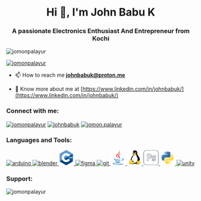 <h1 align="center">Hi 👋, I'm John Babu K</h1>
<h3 align="center">A passionate Electronics Enthusiast And Entrepreneur from Kochi</h3>

<p align="left"> <img src="https://komarev.com/ghpvc/?username=jomonpalayur&label=Profile%20views&color=0e75b6&style=flat" alt="jomonpalayur" /> </p>

<p align="left"> <a href="https://twitter.com/jomonpalayur" target="blank"><img src="https://img.shields.io/twitter/follow/jomonpalayur?logo=twitter&style=for-the-badge" alt="jomonpalayur" /></a> </p>



- 📫 How to reach me **johnbabuk@proton.me**

- 📄 Know more about me at [https://www.linkedin.com/in/johnbabuk/](https://www.linkedin.com/in/johnbabuk/)

<h3 align="left">Connect with me:</h3>
<p align="left">
<a href="https://twitter.com/jomonpalayur" target="blank"><img align="center" src="https://raw.githubusercontent.com/rahuldkjain/github-profile-readme-generator/master/src/images/icons/Social/twitter.svg" alt="jomonpalayur" height="30" width="40" /></a>
<a href="https://linkedin.com/in/johnbabuk" target="blank"><img align="center" src="https://raw.githubusercontent.com/rahuldkjain/github-profile-readme-generator/master/src/images/icons/Social/linked-in-alt.svg" alt="johnbabuk" height="30" width="40" /></a>
<a href="https://instagram.com/jomon.palayur" target="blank"><img align="center" src="https://raw.githubusercontent.com/rahuldkjain/github-profile-readme-generator/master/src/images/icons/Social/instagram.svg" alt="jomon.palayur" height="30" width="40" /></a>
</p>

<h3 align="left">Languages and Tools:</h3>
<p align="left"> <a href="https://www.arduino.cc/" target="_blank" rel="noreferrer"> <img src="https://cdn.worldvectorlogo.com/logos/arduino-1.svg" alt="arduino" width="40" height="40"/> </a> <a href="https://www.blender.org/" target="_blank" rel="noreferrer"> <img src="https://download.blender.org/branding/community/blender_community_badge_white.svg" alt="blender" width="40" height="40"/> </a> <a href="https://www.w3schools.com/cpp/" target="_blank" rel="noreferrer"> <img src="https://raw.githubusercontent.com/devicons/devicon/master/icons/cplusplus/cplusplus-original.svg" alt="cplusplus" width="40" height="40"/> </a> <a href="https://www.figma.com/" target="_blank" rel="noreferrer"> <img src="https://www.vectorlogo.zone/logos/figma/figma-icon.svg" alt="figma" width="40" height="40"/> </a> <a href="https://git-scm.com/" target="_blank" rel="noreferrer"> <img src="https://www.vectorlogo.zone/logos/git-scm/git-scm-icon.svg" alt="git" width="40" height="40"/> </a> <a href="https://www.java.com" target="_blank" rel="noreferrer"> <img src="https://raw.githubusercontent.com/devicons/devicon/master/icons/java/java-original.svg" alt="java" width="40" height="40"/> </a> <a href="https://www.linux.org/" target="_blank" rel="noreferrer"> <img src="https://raw.githubusercontent.com/devicons/devicon/master/icons/linux/linux-original.svg" alt="linux" width="40" height="40"/> </a> <a href="https://www.photoshop.com/en" target="_blank" rel="noreferrer"> <img src="https://raw.githubusercontent.com/devicons/devicon/master/icons/photoshop/photoshop-line.svg" alt="photoshop" width="40" height="40"/> </a> <a href="https://www.python.org" target="_blank" rel="noreferrer"> <img src="https://raw.githubusercontent.com/devicons/devicon/master/icons/python/python-original.svg" alt="python" width="40" height="40"/> </a> <a href="https://unity.com/" target="_blank" rel="noreferrer"> <img src="https://www.vectorlogo.zone/logos/unity3d/unity3d-icon.svg" alt="unity" width="40" height="40"/> </a> </p>

<h3 align="left">Support:</h3>
<p><a href="https://www.buymeacoffee.com/jomonpalayur"> <img align="left" src="https://cdn.buymeacoffee.com/buttons/v2/default-yellow.png" height="50" width="210" alt="jomonpalayur" /></a></p><br><br>
